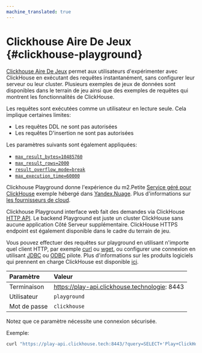 ```yaml
---
machine_translated: true
---
```


# Clickhouse Aire De Jeux {#clickhouse-playground}

[Clickhouse Aire De Jeux](https://play.clickhouse.tech?file=welcome) permet aux utilisateurs d'expérimenter avec ClickHouse en exécutant des requêtes instantanément, sans configurer leur serveur ou leur cluster.
Plusieurs exemples de jeux de données sont disponibles dans le terrain de jeu ainsi que des exemples de requêtes qui montrent les fonctionnalités de ClickHouse.

Les requêtes sont exécutées comme un utilisateur en lecture seule. Cela implique certaines limites:

-   Les requêtes DDL ne sont pas autorisées
-   Les requêtes D'insertion ne sont pas autorisées

Les paramètres suivants sont également appliquées:
- [`max_result_bytes=10485760`](../operations/settings/query_complexity/#max-result-bytes)
- [`max_result_rows=2000`](../operations/settings/query_complexity/#setting-max_result_rows)
- [`result_overflow_mode=break`](../operations/settings/query_complexity/#result-overflow-mode)
- [`max_execution_time=60000`](../operations/settings/query_complexity/#max-execution-time)

Clickhouse Playground donne l'expérience du m2.Petite
[Service géré pour ClickHouse](https://cloud.yandex.com/services/managed-clickhouse)
exemple hébergé dans [Yandex.Nuage](https://cloud.yandex.com/).
Plus d'informations sur [les fournisseurs de cloud](../commercial/cloud.md).

Clickhouse Playground interface web fait des demandes via ClickHouse [HTTP API](../interfaces/http.md).
Le backend Playground est juste un cluster ClickHouse sans aucune application Côté Serveur supplémentaire.
ClickHouse HTTPS endpoint est également disponible dans le cadre du terrain de jeu.

Vous pouvez effectuer des requêtes sur playground en utilisant n'importe quel client HTTP, par exemple [curl](https://curl.haxx.se) ou [wget](https://www.gnu.org/software/wget/), ou configurer une connexion en utilisant [JDBC](../interfaces/jdbc.md) ou [ODBC](../interfaces/odbc.md) pilote.
Plus d'informations sur les produits logiciels qui prennent en charge ClickHouse est disponible [ici](../interfaces/index.md).

| Paramètre    | Valeur                                        |
|:-------------|:----------------------------------------------|
| Terminaison  | https://play-api.clickhouse.technologie: 8443 |
| Utilisateur  | `playground`                                  |
| Mot de passe | `clickhouse`                                  |

Notez que ce paramètre nécessite une connexion sécurisée.

Exemple:

``` bash
curl "https://play-api.clickhouse.tech:8443/?query=SELECT+'Play+ClickHouse!';&user=playground&password=clickhouse&database=datasets"
```
